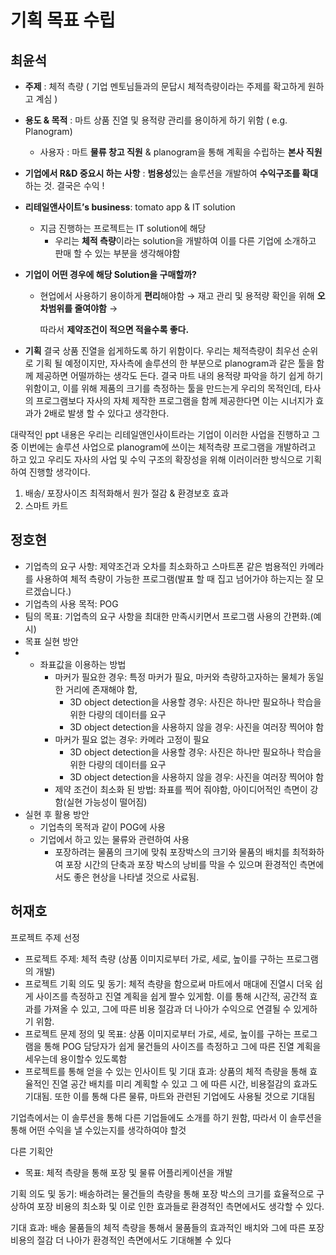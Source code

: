 # **기획 목표 수립**

## 최윤석

- **주제** :  체적 측량 ( 기업 멘토님들과의 문답시 체적측량이라는 주제를 확고하게 원하고 계심 )
- **용도 & 목적** : 마트 상품 진열 및 용적량 관리를 용이하게 하기 위함 ( e.g. Planogram)
    - 사용자 : 마트 **물류 창고 직원** & planogram을 통해 계획을 수립하는 **본사 직원**
- **기업에서 R&D 중요시 하는 사항** : **범용성**있는 솔루션을 개발하여 **수익구조를 확대**하는 것. 결국은 수익 !
- **리테일앤사이트’s business**: tomato app & IT solution
    - 지금 진행하는 프로젝트는 IT solution에 해당
        - 우리는 **체적 측량**이라는 solution을 개발하여 이를 다른 기업에 소개하고 판매 할 수 있는 부분을 생각해야함
- **기업이 어떤 경우에 해당 Solution을 구매할까?**
    - 현업에서 사용하기 용이하게 **편리**해야함 → 재고 관리 및 용적량 확인을 위해 **오차범위를 줄여야함** →
        
        따라서 **제약조건이 적으면 적을수록 좋다.**
        
- **기획**
결국 상품 진열을 쉽게하도록 하기 위함이다.
우리는 체적측량이 최우선 순위로 기획 될 예정이지만,
자사측에 솔루션의 한 부분으로 planogram과 같은 툴을 함께 제공하면 어떨까하는 생각도 든다. 결국 마트 내의 용적량 파악을 하기 쉽게 하기 위함이고, 이를 위해 제품의 크기를 측정하는 툴을 만드는게 우리의 목적인데, 타사의 프로그램보다 자사의 자체 제작한 프로그램을 함께 제공한다면 이는 시너지가 효과가 2배로 발생 할 수 있다고 생각한다.

대략적인 ppt 내용은 우리는 리테일앤인사이트라는 기업이 이러한 사업을 진행하고 그 중 이번에는 솔루션 사업으로 planogram에 쓰이는 체적측량 프로그램을 개발하려고 하고 있고 우리도 자사의 사업 및 수익 구조의 확장성을 위해 이러이러한 방식으로 기획하여 진행할 생각이다.

1. 배송/ 포장사이즈 최적화해서 원가 절감 & 환경보호 효과 
2. 스마트 카트

## 정호현

- 기업측의 요구 사항: 제약조건과 오차를 최소화하고 스마트폰 같은 범용적인 카메라를 사용하여 체적 측량이 가능한 프로그램(발표 할 때 집고 넘어가야 하는지는 잘 모르겠습니다.)
- 기업측의 사용 목적: POG
- 팀의 목표: 기업측의 요구 사항을 최대한 만족시키면서 프로그램 사용의 간편화.(예시)
- 목표 실현 방안
- - 좌표값을 이용하는 방법
    - 마커가 필요한 경우: 특정 마커가 필요, 마커와 측량하고자하는 물체가 동일한 거리에 존재해야 함,
        - 3D object detection을 사용할 경우: 사진은 하나만 필요하나 학습을 위한 다량의 데이터를 요구
        - 3D object detection을 사용하지 않을 경우: 사진을 여러장 찍어야 함
    - 마커가 필요 없는 경우: 카메라 고정이 필요
        - 3D object detection을 사용할 경우: 사진은 하나만 필요하나 학습을 위한 다량의 데이터를 요구
        - 3D object detection을 사용하지 않을 경우: 사진을 여러장 찍어야 함
    - 제약 조건이 최소화 된 방법: 좌표를 찍어 줘야함, 아이디어적인 측면이 강함(실현 가능성이 떨어짐)
- 실현 후 활용 방안
    - 기업측의 목적과 같이 POG에 사용
    - 기업에서 하고 있는 물류와 관련하여 사용
        - 포장하려는 물품의 크기에 맞춰 포장박스의 크기와 물품의 배치를 최적화하여 포장 시간의 단축과 포장 박스의 낭비를 막을 수 있으며 환경적인 측면에서도 좋은 현상을 나타낼 것으로 사료됨.

## 허재호

프로젝트 주제 선정

- 프로젝트 주제: 체적 측량 (상품 이미지로부터 가로, 세로, 높이를 구하는 프로그램의 개발)
- 프로젝트 기획 의도 및 동기:  체적 측량을 함으로써 마트에서 매대에 진열시 더욱 쉽게 사이즈를 측정하고 진열 계획을 쉽게 짤수 있게함. 이를 통해 시간적, 공간적 효과를 가져올 수 있고, 그에 따른 비용 절감과 더 나아가 수익으로 연결될 수 있게하기 위함.
- 프로젝트 문제 정의 및 목표: 상품 이미지로부터 가로, 세로, 높이를 구하는 프로그램을 통해 POG 담당자가 쉽게 물건들의 사이즈를 측정하고 그에 따른 진열 계획을 세우는데 용이할수 있도록함
- 프로젝트를 통해 얻을 수 있는 인사이트 및 기대 효과: 상품의 체적 측량을 통해 효율적인 진열 공간 배치를 미리 계획할 수 있고 그 에 따른 시간, 비용절감의 효과도 기대됨. 또한 이를 통해 다른 물류, 마트와 관련된 기업에도 사용될 것으로 기대됨

기업측에서는 이 솔루션을 통해 다른 기업들에도 소개를 하기 원함, 따라서 이 솔루션을 통해 어떤 수익을 낼 수있는지를 생각하여야 할것

다른 기획안 


- 목표: 체적 측량을 통해 포장 및 물류 어플리케이션을 개발
    


기획 의도 및 동기: 배송하려는 물건들의 측량을 통해 포장 박스의 크기를 효율적으로 구상하여 포장 비용의 최소화 및 이로 인한 효과들로 환경적인 측면에서도 생각할 수 있다.

기대 효과: 배송 물품들의 체적 측량을 통해서 물품들의 효과적인 배치와 그에 따른 포장비용의 절감 더 나아가 환경적인 측면에서도 기대해볼 수 있다